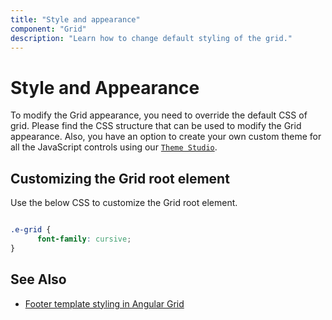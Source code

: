```yaml
---
title: "Style and appearance"
component: "Grid"
description: "Learn how to change default styling of the grid."
---
```


# Style and Appearance

To modify the Grid appearance, you need to override the default CSS of grid. Please find the CSS structure that can be used to modify the Grid appearance. Also, you have an option to create your own custom theme for all the JavaScript controls using our [`Theme Studio`](https://ej2.syncfusion.com/themestudio/?theme=material).

## Customizing the Grid root element

Use the below CSS to customize the Grid root element.

```css

.e-grid {
      font-family: cursive;
}

```

## See Also

* [Footer template styling in Angular Grid](https://ej2.syncfusion.com/angular/documentation/grid/style-and-appearance/#customizing-the-column-selection-background)
